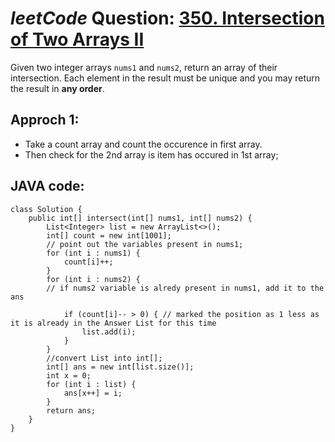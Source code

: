 # _leetCode_ Question: [350. Intersection of Two Arrays II](https://leetcode.com/problems/intersection-of-two-arrays-ii/)

Given two integer arrays `nums1` and `nums2`, return an array of their intersection. Each element in the result must be unique and you may return the result in **any order**.

## Approch 1:

- Take a count array and count the occurence in first array.
- Then check for the 2nd array is item has occured in 1st array;

## JAVA code:

    class Solution {
        public int[] intersect(int[] nums1, int[] nums2) {
            List<Integer> list = new ArrayList<>();
            int[] count = new int[1001];
            // point out the variables present in nums1;
            for (int i : nums1) {
                count[i]++;
            }
            for (int i : nums2) {
            // if nums2 variable is alredy present in nums1, add it to the ans

                if (count[i]-- > 0) { // marked the position as 1 less as it is already in the Answer List for this time
                    list.add(i);
                }
            }
            //convert List into int[];
            int[] ans = new int[list.size()];
            int x = 0;
            for (int i : list) {
                ans[x++] = i;
            }
            return ans;
        }
    }

